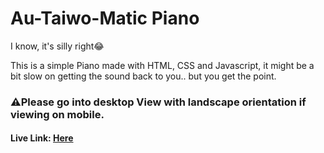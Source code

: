 # Au-Taiwo-Matic Piano
I know, it's silly right😂

This is a simple Piano made with HTML, CSS and Javascript, it might be a bit slow on getting the sound back to you.. but you get the point.
### ⚠️Please go into desktop View with landscape orientation if viewing on mobile.
#### Live Link: [Here](https://jolomitee.github.io/Javascript---Piano/)
